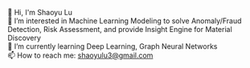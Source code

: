 
👋 Hi, I'm Shaoyu Lu <br>
👀 I’m interested in Machine Learning Modeling to solve Anomaly/Fraud Detection, Risk Assessment, and provide Insight Engine for Material Discovery <br>
🌱 I’m currently learning Deep Learning, Graph Neural Networks<br>
📫 How to reach me: shaoyulu3@gmail.com<br>
